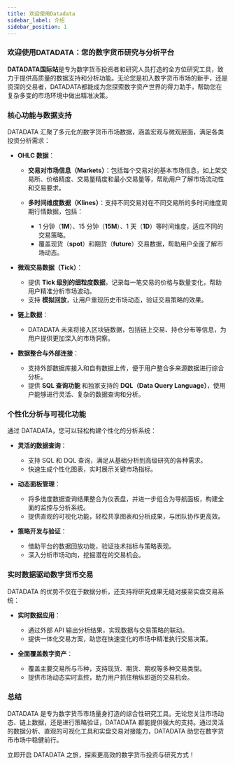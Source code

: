 ```yaml
---
title: 欢迎使用Datadata
sidebar_label: 介绍
sidebar_position: 1
---
```


### 欢迎使用DATADATA：您的数字货币研究与分析平台

**DATADATA国际站**是专为数字货币投资者和研究人员打造的全方位研究工具，致力于提供高质量的数据支持和分析功能。无论您是初入数字货币市场的新手，还是资深的交易者，DATADATA都能成为您探索数字资产世界的得力助手，帮助您在复杂多变的市场环境中做出精准决策。



### 核心功能与数据支持

DATADATA 汇聚了多元化的数字货币市场数据，涵盖宏观与微观层面，满足各类投资分析需求：

- **OHLC 数据**：
  - **交易对市场信息（Markets）**：包括每个交易对的基本市场信息，如上架交易所、价格精度、交易量精度和最小交易量等，帮助用户了解市场流动性和交易要求。

  - **多时间维度数据（Klines）**：支持不同交易对在不同交易所的多时间维度周期行情数据，包括：
    - 1 分钟（**1M**）、15 分钟（**15M**）、1 天（**1D**）等时间维度，适应不同的交易策略。
    - 覆盖现货（**spot**）和期货（**future**）交易数据，帮助用户全面了解市场动态。

- **微观交易数据（Tick）**：
  - 提供 **Tick 级别的细粒度数据**，记录每一笔交易的价格与数量变化，帮助用户精准分析市场波动。
  - 支持 **模拟回放**，让用户重现历史市场动态，验证交易策略的效果。

- **链上数据**：
  - DATADATA 未来将接入区块链数据，包括链上交易、持仓分布等信息，为用户提供更加深入的市场洞察。

- **数据整合与外部连接**：
  - 支持外部数据库接入和自有数据上传，便于用户整合多来源数据进行综合分析。
  - 提供 **SQL 查询功能** 和独家支持的 **DQL（Data Query Language）**，使用户能够进行灵活、复杂的数据查询和分析。



### 个性化分析与可视化功能

通过 DATADATA，您可以轻松构建个性化的分析系统：

- **灵活的数据查询**：
  - 支持 SQL 和 DQL 查询，满足从基础分析到高级研究的各种需求。
  - 快速生成个性化图表，实时展示关键市场指标。

- **动态面板管理**：
  - 将多维度数据查询结果整合为仪表盘，并进一步组合为导航面板，构建全面的监控与分析系统。
  - 提供直观的可视化功能，轻松共享图表和分析成果，与团队协作更高效。

- **策略开发与验证**：
  - 借助平台的数据回放功能，验证技术指标与策略表现。
  - 深入分析市场动向，挖掘潜在的交易机会。


### 实时数据驱动数字货币交易

DATADATA 的优势不仅在于数据分析，还支持将研究成果无缝对接至实盘交易系统：

- **实时数据应用**：
  - 通过外部 API 输出分析结果，实现数据与交易策略的联动。
  - 提供一体化交易方案，助您在快速变化的市场中精准执行交易决策。

- **全面覆盖数字资产**：
  - 覆盖主要交易所与币种，支持现货、期货、期权等多种交易类型。
  - 提供市场动态实时监控，助力用户抓住稍纵即逝的交易机会。


### 总结

DATADATA 是专为数字货币市场量身打造的综合性研究工具。无论您关注市场动态、链上数据，还是进行策略验证，DATADATA 都能提供强大的支持。通过灵活的数据分析、直观的可视化工具和实盘交易对接能力，DATADATA 助您在数字货币市场中稳健前行。

立即开启 DATADATA 之旅，探索更高效的数字货币投资与研究方式！
